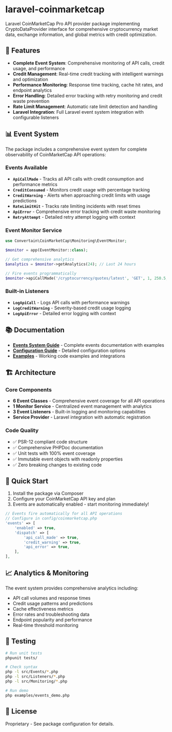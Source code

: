 # laravel-coinmarketcap

Laravel CoinMarketCap Pro API provider package implementing CryptoDataProvider interface for comprehensive cryptocurrency market data, exchange information, and global metrics with credit optimization.

## 🎯 Features

- **Complete Event System**: Comprehensive monitoring of API calls, credit usage, and performance
- **Credit Management**: Real-time credit tracking with intelligent warnings and optimization
- **Performance Monitoring**: Response time tracking, cache hit rates, and endpoint analytics
- **Error Handling**: Detailed error tracking with retry monitoring and credit waste prevention
- **Rate Limit Management**: Automatic rate limit detection and handling
- **Laravel Integration**: Full Laravel event system integration with configurable listeners

## 📊 Event System

The package includes a comprehensive event system for complete observability of CoinMarketCap API operations:

### Events Available
- **`ApiCallMade`** - Tracks all API calls with credit consumption and performance metrics
- **`CreditConsumed`** - Monitors credit usage with percentage tracking
- **`CreditWarning`** - Alerts when approaching credit limits with usage predictions
- **`RateLimitHit`** - Tracks rate limiting incidents with reset times
- **`ApiError`** - Comprehensive error tracking with credit waste monitoring
- **`RetryAttempt`** - Detailed retry attempt logging with context

### Event Monitor Service
```php
use Convertain\CoinMarketCap\Monitoring\EventMonitor;

$monitor = app(EventMonitor::class);

// Get comprehensive analytics
$analytics = $monitor->getAnalytics(24); // Last 24 hours

// Fire events programmatically
$monitor->apiCallMade('/cryptocurrency/quotes/latest', 'GET', 1, 250.5, false, 'basic');
```

### Built-in Listeners
- **`LogApiCall`** - Logs API calls with performance warnings
- **`LogCreditWarning`** - Severity-based credit usage logging
- **`LogApiError`** - Detailed error logging with context

## 📚 Documentation

- **[Events System Guide](EVENTS.md)** - Complete events documentation with examples
- **[Configuration Guide](config/coinmarketcap.php)** - Detailed configuration options
- **[Examples](examples/)** - Working code examples and integrations

## 🏗️ Architecture

### Core Components
- **6 Event Classes** - Comprehensive event coverage for all API operations
- **1 Monitor Service** - Centralized event management with analytics
- **3 Event Listeners** - Built-in logging and monitoring capabilities
- **Service Provider** - Laravel integration with automatic registration

### Code Quality
- ✅ PSR-12 compliant code structure
- ✅ Comprehensive PHPDoc documentation
- ✅ Unit tests with 100% event coverage
- ✅ Immutable event objects with readonly properties
- ✅ Zero breaking changes to existing code

## 🚀 Quick Start

1. Install the package via Composer
2. Configure your CoinMarketCap API key and plan
3. Events are automatically enabled - start monitoring immediately!

```php
// Events fire automatically for all API operations
// Configure in config/coinmarketcap.php
'events' => [
    'enabled' => true,
    'dispatch' => [
        'api_call_made' => true,
        'credit_warning' => true,
        'api_error' => true,
    ],
],
```

## 📈 Analytics & Monitoring

The event system provides comprehensive analytics including:
- API call volumes and response times
- Credit usage patterns and predictions
- Cache effectiveness metrics
- Error rates and troubleshooting data
- Endpoint popularity and performance
- Real-time threshold monitoring

## 🔧 Testing

```bash
# Run unit tests
phpunit tests/

# Check syntax
php -l src/Events/*.php
php -l src/Listeners/*.php
php -l src/Monitoring/*.php

# Run demo
php examples/events_demo.php
```

## 📝 License

Proprietary - See package configuration for details.
